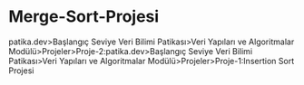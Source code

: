 # Merge-Sort-Projesi
patika.dev>Başlangıç Seviye Veri Bilimi Patikası>Veri Yapıları ve Algoritmalar Modülü>Projeler>Proje-2:patika.dev>Başlangıç Seviye Veri Bilimi Patikası>Veri Yapıları ve Algoritmalar Modülü>Projeler>Proje-1:Insertion Sort Projesi
